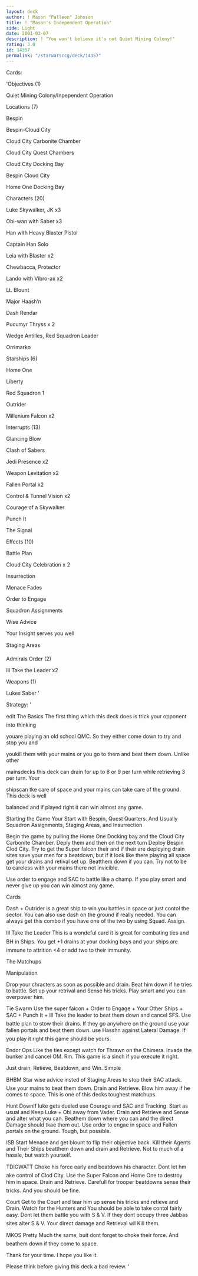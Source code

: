 ```yaml
---
layout: deck
author: ! Mason "Palleon" Johnson
title: ! "Mason's Independent Operation"
side: Light
date: 2001-03-07
description: ! "You won't believe it's not Quiet Mining Colony!"
rating: 3.0
id: 14357
permalink: "/starwarsccg/deck/14357"
---
```

Cards: 

'Objectives (1)

Quiet Mining Colony/Inpependent Operation


Locations (7)

Bespin

Bespin-Cloud City

Cloud City Carbonite Chamber

Cloud City Quest Chambers

Cloud City Docking Bay

Bespin Cloud City

Home One Docking Bay


Characters (20)


Luke Skywalker, JK x3

Obi-wan with Saber x3

Han with Heavy Blaster Pistol

Captain Han Solo

Leia with Blaster x2

Chewbacca, Protector

Lando with Vibro-ax x2

Lt. Blount

Major Haash’n

Dash Rendar

Pucumyr Thryss x 2

Wedge Antilles, Red Squadron Leader

Orrimarko


Starships (6)


Home One

Liberty

Red Squadron 1

Outrider

Millenium Falcon x2


Interrupts (13)


Glancing Blow

Clash of Sabers

Jedi Presence x2

Weapon Levitation x2

Fallen Portal x2

Control & Tunnel Vision x2

Courage of a Skywalker

Punch It

The Signal


Effects (10)

Battle Plan

Cloud City Celebration x 2

Insurrection

Menace Fades

Order to Engage

Squadron Assignments

Wise Advice

Your Insight serves you well

Staging Areas


Admirals Order (2)

Ill Take the Leader x2


Weapons (1)

Lukes Saber  '

Strategy: '

 
edit The Basics The first thing which this deck does is trick your opponent into thinking

youare playing an old school QMC. So they either come down to try and stop you and

youkill them with your mains or you go to them and beat them down. Unlike other

mainsdecks this deck can drain for up to 8 or 9 per turn while retrieving 3 per turn. Your

shipscan tke care of space and your mains can take care of the ground. This deck is well

balanced and if played right it can win almost any game.


Starting the Game Your Start with Bespin, Quest Quarters. And Usually Squadron Assignments, Staging Areas, and Insurrection


Begin the game by pulling the Home One Docking bay and the Cloud City Carbonite Chamber. Deply them and then on the next turn Deploy Bespin Clod City. Try to get the Super falcon their and if their are deploying drain sites save your men for a beatdown, but if it look like there playing all space get your drains and retival set up. Beatthem down if you can. Try not to be to careless with your mains there not invicible.


Use order to engage and SAC to battle like a champ. If you play smart and never give up you can win almost any game.


Cards


Dash + Outrider is a great ship to win you battles in space or just contol the sector. You can also use dash on the ground if really needed. You can always get this combo if you have one of the two by using Squad. Assign.


Ill Take the Leader This is a wondeful card it is great for combating ties and BH in Ships. You get +1 drains at your docking bays and your ships are immune to attrition <4 or add two to their immunity.


The Matchups


Manipulation


Drop your chracters as soon as possible and drain. Beat him down if he tries to battle. Set up your retrival and Sense his tricks. Play smart and you can overpower him.


Tie Swarm Use the super falcon + Order to Engage + Your Other Ships + SAC + Punch It + Ill Take the leader to beat them down and cancel SFS. Use battle plan to stow their drains. If they go anywhere on the ground use your fallen portals and beat them down. use Hasshn against Lateral Damage. If you play it right this game should be yours.


Endor Ops Like the ties except watch for Thrawn on the Chimera. Invade the bunker and cancel OM. Rm. This game is a sinch if you execute it right.

Just drain, Retieve, Beatdown, and Win. Simple


BHBM Star wise advice insted of Staging Areas to stop their SAC attack. Use your mains to beat them down. Drain and Retrieve. Blow him away if he comes to space. This is one of this decks toughest matchups.


Hunt DownIf luke gets dueled use Courage and SAC and Tracking. Start as usual and Keep Luke + Obi away from Vader. Drain and Retrieve and Sense and alter what you can. Beathem down where you can and the direct Damage should tkae them out. Use order to engae in space and Fallen portals on the ground. Tough, but possible.


ISB Start Menace and get blount to flip their objective back. Kill their Agents and Their Ships beatthem down and drain and Retrieve. Not to much of a hassle, but watch yourself.


TDIGWATT Choke his force early and beatdown his character. Dont let hm ake control of Clod City. Use the Super Falcon and Home One to destroy him in space. Drain and Retrieve. Carefull for trooper beatdowns sense their tricks. And you should be fine.


Court Get to the Court and tear him up sense his tricks and retieve and Drain. Watch for the Hunters and You should be able to take contol fairly easy. Dont let them battle you with S & V. If they dont occupy three Jabbas sites alter S & V. Your direct damage and Retrieval wil Kill them.


MKOS Pretty Much the same, buit dont forget to choke their force. And beathem down if they come to space.


Thank for your time. I hope you like it.

Please think before giving this deck a bad review.  '
